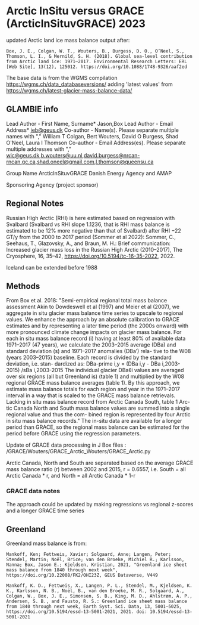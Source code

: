 # Arctic InSitu versus GRACE (ArcticInSituvGRACE) 2023
updated Arctic land ice mass balance output after:

	Box, J. E., Colgan, W. T., Wouters, B., Burgess, D. O., O’Neel, S., Thomson, L. I., & Mernild, S. H. (2018). Global sea-level contribution from Arctic land ice: 1971–2017. Environmental Research Letters: ERL [Web Site], 13(12), 125012. https://doi.org/10.1088/1748-9326/aaf2ed 

The base data is from the WGMS compilation https://wgms.ch/data_databaseversions/ adding 'latest values' from https://wgms.ch/latest-glacier-mass-balance-data/

## GLAMBIE info
Lead Author - First Name, Surname*
Jason,Box
Lead Author - Email Address*
jeb@geus.dk
Co-author - Name(s). Please separate multiple names with ","
William T Colgan, Bert Wouters, David O Burgess, Shad O'Neel, Laura I Thomson
Co-author - Email Address(es). Please separate multiple addresses with ","
wic@geus.dk,b.wouters@uu.nl,david.burgess@nrcan-rncan.gc.ca,shad.oneel@gmail.com,l.thomson@queensu.ca

Group Name
ArcticInSituvGRACE
Danish Energy Agency and AMAP

Sponsoring Agency (project sponsor)

## Regional Notes
Russian High Arctic (RHI) is here estimated based on regression with Svalbard (Svalbard vs RHI slope 1.1236, that is RHI mass balance is estimated to be 12% more negative than that of Svalbard) after RHI −22 GT/y from the 2000 to 2017 period (Sommer et al 2022):
Sommer, C., Seehaus, T., Glazovsky, A., and Braun, M. H.: Brief communication: Increased glacier mass loss in the Russian High Arctic (2010–2017), The Cryosphere, 16, 35–42, https://doi.org/10.5194/tc-16-35-2022, 2022.

Iceland can be extended before 1988

## Methods
From Box et al. 2018: 
"Semi-empirical regional total mass balance assessment
Akin to Dowdeswell et al (1997) and Meier et al (2007), we aggregate in situ glacier mass balance time series to upscale to regional values. We enhance the approach by an absolute calibration to GRACE estimates and by representing a later time period (the 2000s onward) with more pronounced climate change impacts on glacier mass balance.
For each in situ mass balance record (i) having at least 80% of available data 1971–2017 (47 years), we calculate the 2003–2015 average (DBa) and standard deviation (s) and 1971–2017 anomalies (DBa’) rela- tive to the W08 (years 2003–2015) baseline. Each record is divided by the standard deviation, i.e. stan- dardized as:
DBa-prime i,y = (DBa i,y - DBa i,2003-2015) /sBa i,2003-2015
The individual glacier DBa¢i values are averaged over six regions (all but Greenland is) (table 1) and multiplied by the W08 regional GRACE mass balance averages (table 1). By this approach, we estimate mass balance totals for each region and year in the 1971–2017 interval in a way that is scaled to the GRACE mass balance retrievals. Lacking in situ mass balance record from Arctic Canada South, table 1 Arc- tic Canada North and South mass balance values are summed into a single regional value and thus the com- bined region is represented by four Arctic in situ mass balance records."
The in-situ data are available for a longer period than GRACE, so the regional mass balance can be estimated for the period before GRACE using the regression parameters.

Update of GRACE data processing in J Box files : /GRACE/Wouters/GRACE_Arctic_Wouters/GRACE_Arctic.py

Arctic Canada, North and South are separated based on the average GRACE mass balance ratio (r) between 2002 and 2015, r = 0.6557, i.e. South = all Arctic Canada * r, and North = all Arctic Canada * 1-r

### GRACE data notes
The approach could be updated by making regressions vs regional z-scores and a longer GRACE time series


## Greenland
Greenland mass balance is from:

	Mankoff, Ken; Fettweis, Xavier; Solgaard, Anne; Langen, Peter; Stendel, Martin; Noël, Brice; van den Broeke, Michiel R.; Karlsson, Nanna; Box, Jason E.; Kjeldsen, Kristian, 2021, "Greenland ice sheet mass balance from 1840 through next week", https://doi.org/10.22008/FK2/OHI23Z, GEUS Dataverse, V449

	Mankoff, K. D., Fettweis, X., Langen, P. L., Stendel, M., Kjeldsen, K. K., Karlsson, N. B., Noël, B., van den Broeke, M. R., Solgaard, A., Colgan, W., Box, J. E., Simonsen, S. B., King, M. D., Ahlstrøm, A. P., Andersen, S. B., and Fausto, R. S.: Greenland ice sheet mass balance from 1840 through next week, Earth Syst. Sci. Data, 13, 5001–5025, https://doi.org/10.5194/essd-13-5001-2021, 2021. doi: 10.5194/essd-13-5001-2021
